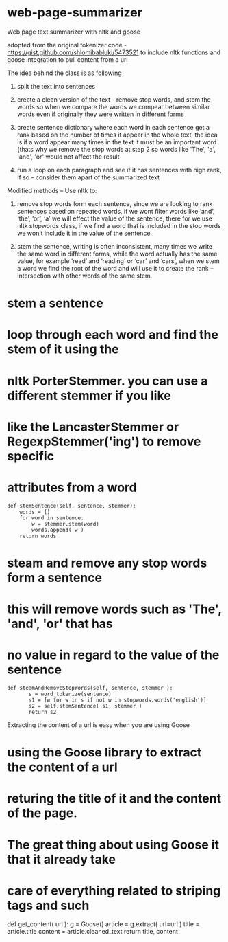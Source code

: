 web-page-summarizer
===================

Web page text summarizer with nltk and goose

adopted from the original tokenizer code - https://gist.github.com/shlomibabluki/5473521 to include nltk functions and goose integration to pull content from a url

The idea behind the class is as following

1. split the text into sentences

2. create a clean version of the text - remove stop words, and stem the words so when we compare the words we compear between similar words even if originally they were written in different forms

3. create sentence dictionary where each word in each sentence get a rank based on the number of times it appear in the whole text, the idea is if a word appear many times in the text it must be an important word (thats why we  remove the stop words at step 2 so words like 'The', 'a', 'and', 'or' would not affect the result

4. run a loop on each paragraph and see if it has sentences with high rank, if so - consider them apart of the summarized text


Modified methods – Use nltk to:

1. remove stop words form each sentence, since we are looking to rank sentences based on repeated words, if we wont filter words like ‘and’, ‘the’, ‘or’, ‘a’ we will effect the value of the sentence, there for we use nltk stopwords class, if we find a word that is included in the stop words we won’t include it in the value of the sentence.

2. stem the sentence, writing is often inconsistent, many times we write the same word in different forms, while the word actually has the same value, for example ‘read’ and ‘reading’ or ‘car’ and ‘cars’, when we stem a word we find the root of the word and will use it to create the rank – intersection with other words of the same stem.

#    stem a sentence
#    loop through each word and find the stem of it using the 
#    nltk PorterStemmer. you can use a different stemmer if you like
#    like the LancasterStemmer or RegexpStemmer('ing') to remove specific 
#    attributes from a word
    def stemSentence(self, sentence, stemmer):
        words = []
        for word in sentence:
            w = stemmer.stem(word)
            words.append( w )
        return words
    
#    steam and remove any stop words form a sentence
#    this will remove words such as 'The', 'and', 'or' that has 
#    no value in regard to the value of the sentence
    def steamAndRemoveStopWords(self, sentence, stemmer ):  
           s = word_tokenize(sentence)
           s1 = [w for w in s if not w in stopwords.words('english')]
           s2 = self.stemSentence( s1, stemmer )
           return s2
           
Extracting the content of a url is easy when you are using Goose
# using the Goose library to extract the content of a url
# returing the title of it and the content of the page.
# The great thing about using Goose it that it already take
# care of everything related to striping tags and such
def get_content( url ):
    g = Goose()
    article = g.extract( url=url )
    title = article.title
    content = article.cleaned_text
    return title, content
